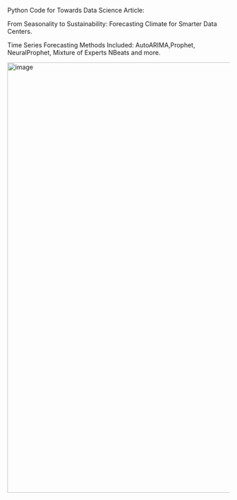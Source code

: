 Python Code for Towards Data Science Article:


From Seasonality to Sustainability: Forecasting Climate for Smarter Data Centers.


Time Series Forecasting Methods Included: AutoARIMA,Prophet, NeuralProphet, Mixture of Experts
NBeats and more.

<img width="975" height="975" alt="image" src="https://github.com/user-attachments/assets/a76d0e5d-1f8c-40f8-ba8a-6978335df756" />

